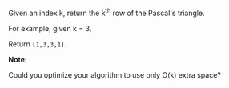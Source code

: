 Given an index k, return the k<sup>th</sup> row of the Pascal's triangle.

For example, given k = 3,

Return `[1,3,3,1]`.

**Note:**

Could you optimize your algorithm to use only O(k) extra space?